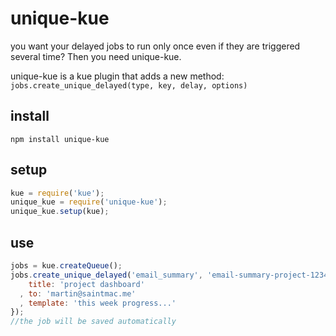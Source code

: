 # unique-kue
you want your delayed jobs to run only once even if they are triggered several time? Then you need unique-kue.

unique-kue is a kue plugin that adds a new method: `jobs.create_unique_delayed(type, key, delay, options)`
## install

    npm install unique-kue

## setup

```javascript
kue = require('kue');
unique_kue = require('unique-kue');
unique_kue.setup(kue);
```

## use

```javascript
jobs = kue.createQueue();
jobs.create_unique_delayed('email_summary', 'email-summary-project-123456', 60000, {
    title: 'project dashboard'
  , to: 'martin@saintmac.me'
  , template: 'this week progress...'
});
//the job will be saved automatically
```
